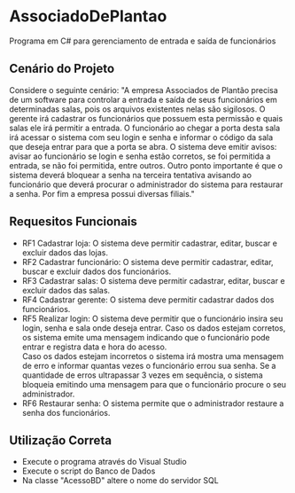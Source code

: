 # AssociadoDePlantao
Programa em C# para gerenciamento de entrada e saída de funcionários

## Cenário do Projeto
Considere o seguinte cenário: "A empresa Associados de Plantão precisa de um software para controlar a entrada e saída de seus funcionários em determinadas salas, pois os arquivos existentes nelas são sigilosos. O gerente irá cadastrar os funcionários que possuem esta permissão e quais salas ele irá permitir a entrada. O funcionário ao chegar a porta desta sala irá acessar o sistema com seu login e senha e informar o código da sala que deseja entrar para que a porta se abra. O sistema deve emitir avisos: avisar ao funcionário se login e senha estão corretos, se foi permitida a entrada, se não foi permitida, entre outros. Outro ponto importante é que o sistema deverá bloquear a senha na terceira tentativa avisando ao funcionário que deverá procurar o administrador do sistema para restaurar a senha. Por fim a empresa possui diversas filiais."

## Requesitos Funcionais
- RF1 Cadastrar loja: O sistema deve permitir cadastrar, editar, buscar e excluir dados das lojas.
- RF2 Cadastrar funcionário: O sistema deve permitir cadastrar, editar, buscar e excluir dados dos funcionários.
- RF3 Cadastrar salas: O sistema deve permitir cadastrar, editar, buscar e excluir dados das salas.  
- RF4 Cadastrar gerente: O sistema deve permitir cadastrar dados dos funcionários.
- RF5 Realizar login: O sistema deve permitir que o funcionário insira  seu login, senha e sala onde deseja entrar. 
Caso os dados estejam corretos, os sistema emite uma mensagem indicando que o funcionário pode entrar e registra data e hora do acesso.  
Caso os dados estejam incorretos o sistema irá mostra uma mensagem de erro e informar quantas vezes o funcionário errou sua senha. 
Se a quantidade de erros ultrapassar 3 vezes em sequência, o sistema bloqueia emitindo uma mensagem para que o funcionário procure o seu administrador.  
- RF6 Restaurar senha: O sistema permite que o administrador restaure a senha dos funcionários.

## Utilização Correta
- Execute o programa através do Visual Studio
- Execute o script do Banco de Dados 
- Na classe "AcessoBD" altere o nome do servidor SQL

